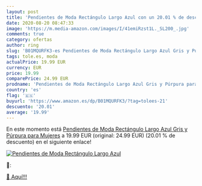 ```yaml
---
layout: post
title: 'Pendientes de Moda Rectángulo Largo Azul con un 20.01 % de descuento'
date: 2020-08-20 08:47:33
image: 'https://m.media-amazon.com/images/I/41emiRzst1L._SL200_.jpg'
comments: true
category: ofertas
author: ring
slug: 'B01MQURFK3-es Pendientes de Moda Rectángulo Largo Azul Gris y Púrpura...'
tags: tole.es, moda
actualPrice: 19.99 EUR
currency: EUR
price: 19.99
comparePrice: 24.99 EUR
prodname: 'Pendientes de Moda Rectángulo Largo Azul Gris y Púrpura para Mujeres'
country: 'es'
flag: '🇪🇸'
buyurl: 'https://www.amazon.es/dp/B01MQURFK3/?tag=tolees-21'
descuento: '20.01'
average: '19.99'
---
```


En este momento está [Pendientes de Moda Rectángulo Largo Azul Gris y Púrpura para Mujeres](https://www.amazon.es/dp/B01MQURFK3/?tag=tolees-21) a 19.99 EUR (original: 24.99 EUR) (20.01 %  de descuento) en el siguiente enlace!

[![Pendientes de Moda Rectángulo Largo Azul](https://m.media-amazon.com/images/I/41emiRzst1L._SL200_.jpg)](https://www.amazon.es/dp/B01MQURFK3/?tag=tolees-21)

🔎:


[🛒 Aquí!!!](https://www.amazon.es/dp/B01MQURFK3/?tag=tolees-21)

